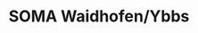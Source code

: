 ---
title: "SOMA Waidhofen/Ybbs"
url: /waidhofen-an-der-ybbs/soma-waidhofen-ybbs/
shop: Lebensmittel
---